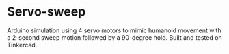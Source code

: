 # Servo-sweep
Arduino simulation using 4 servo motors to mimic humanoid movement with a 2-second sweep motion followed by a 90-degree hold. Built and tested on Tinkercad.

